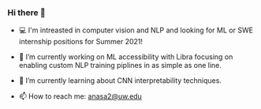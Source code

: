 ### Hi there 👋

- 💻 I'm intreasted in computer vision and NLP and looking for ML or SWE internship positions for Summer 2021!
- 🔭 I’m currently working on ML accessibility with Libra focusing on enabling custom NLP training piplines in as simple as one line.
- 🌱 I’m currently learning about CNN interpretability techniques.


- 📫 How to reach me: anasa2@uw.edu

<!--
**anas-awadalla/anas-awadalla** is a ✨ _special_ ✨ repository because its `README.md` (this file) appears on your GitHub profile.

Here are some ideas to get you started:

- 🔭 I’m currently working on ...
- 🌱 I’m currently learning ...
- 👯 I’m looking to collaborate on ...
- 🤔 I’m looking for help with ...
- 💬 Ask me about ...
- 📫 How to reach me: ...
- 😄 Pronouns: ...
- ⚡ Fun fact: ...
-->
